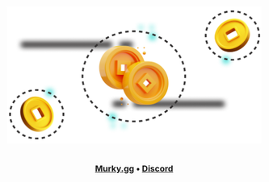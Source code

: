 <img src="./coins.png" width="100%" height="300px" alt="murky.gg" style="object-fit: contain;">

<h3 align="center">
  <b><a href="https://murky.gg">Murky.gg</a></b>
  •
  <a href="https://discord.gg/a">Discord</a>
</h3>
